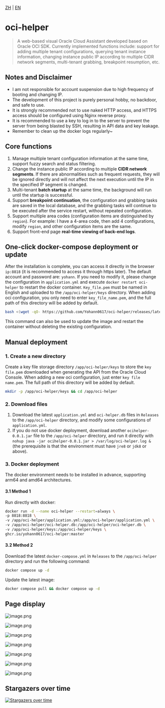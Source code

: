[ZH](README.md) | [EN](README_EN.md)

# oci-helper

> A web-based visual Oracle Cloud Assistant developed based on Oracle OCI SDK. Currently implemented functions include: support for adding multiple tenant configurations, querying tenant instance information, changing instance public IP according to multiple CIDR network segments, multi-tenant grabbing, breakpoint resumption, etc.

## Notes and Disclaimer

- I am not responsible for account suspension due to high frequency of booting and changing IP.
- The development of this project is purely personal hobby, no backdoor, and safe to use.
- It is strongly recommended not to use naked HTTP access, and HTTPS access should be configured using Nginx reverse proxy.
- It is recommended to use a key to log in to the server to prevent the server from being blasted by SSH, resulting in API data and key leakage.
- Remember to clean up the docker logs regularly~

## Core functions

1. Manage multiple tenant configuration information at the same time, support fuzzy search and status filtering.
2. Change the instance public IP according to multiple **CIDR network segments**. If there are abnormalities such as frequent requests, they will be ignored directly and will not affect the next execution until the IP in the specified IP segment is changed.
3. Multi-tenant **batch startup** at the same time, the background will run until the startup is successful.
4. Support **breakpoint continuation**, the configuration and grabbing tasks are saved in the local database, and the grabbing tasks will continue to be executed after the service restart, without repeated configuration.
5. Support multiple area codes (configuration items are distinguished by `region`). For example: I have a 4-area code, then add 4 configurations, modify `region`, and other configuration items are the same.
6. Support front-end page **real-time viewing of back-end logs**.

## One-click docker-compose deployment or update

After the installation is complete, you can access it directly in the browser `ip:8818` (it is recommended to access it through https later). The default account and password are: `yohann`. If you need to modify it, please change the configuration in `application.yml` and execute `docker restart oci-helper` to restart the docker container. `Key_file.pem` must be named in English and uploaded to the `/app/oci-helper/keys` directory. When adding oci configuration, you only need to enter `key_file_name.pem`, and the full path of this directory will be added by default.

```bash
bash <(wget -qO- https://github.com/Yohann0617/oci-helper/releases/latest/download/sh_oci-helper_install.sh)
```

This command can also be used to update the image and restart the container without deleting the existing configuration.

## Manual deployment

### 1. Create a new directory

Create a key file storage directory `/app/oci-helper/keys` to store the `key file.pem` downloaded when generating the API from the Oracle Cloud Console. When adding a new oci configuration, just enter `key file name.pem`. The full path of this directory will be added by default.

```bash
mkdir -p /app/oci-helper/keys && cd /app/oci-helper
```

### 2. Download files

1. Download the latest `application.yml` and `oci-helper.db` files in `Releases` to the `/app/oci-helper` directory, and modify some configurations of `application.yml`.
2. If you do not use docker deployment, download another `ocihelper-0.0.1.jar` file to the `/app/oci-helper` directory, and run it directly with `nohup java -jar ocihelper-0.0.1.jar > /var/log/oci-helper.log &` (the prerequisite is that the environment must have `jre8` or `jdk8` or above).

### 3. Docker deployment

The docker environment needs to be installed in advance, supporting arm64 and amd64 architectures.

#### 3.1 Method 1

Run directly with docker:

```bash
docker run -d --name oci-helper --restart=always \
-p 8818:8818 \
-v /app/oci-helper/application.yml:/app/oci-helper/application.yml \
-v /app/oci-helper/oci-helper.db:/app/oci-helper/oci-helper.db \
-v /app/oci-helper/keys:/app/oci-helper/keys \
ghcr.io/yohann0617/oci-helper:master
```

#### 3.2 Method 2

Download the latest `docker-compose.yml` in `Releases` to the `/app/oci-helper` directory and run the following command:

```bash
docker compose up -d
```

Update the latest image:

```bash
docker compose pull && docker compose up -d
```

## Page display

![image.png](https://pic1.58cdn.com.cn/nowater/webim/big/n_v26a2f3e2cd0ea4ac787723191f4f32f36.png)

![image.png](https://pic2.58cdn.com.cn/nowater/webim/big/n_v2dea4ddda7ee84965b6970746db4cdc4f.png)

![image.png](https://pic4.58cdn.com.cn/nowater/webim/big/n_v2258c21fd6dbf428fba05cdc86e8e56d1.png)

![image.png](https://pic2.58cdn.com.cn/nowater/webim/big/n_v2c509ebec4779406384b0629ba3396f33.png)

![image.png](https://pic1.58cdn.com.cn/nowater/webim/big/n_v26273e166fd944c5e98a665020c798f95.png)

![image.png](https://pic6.58cdn.com.cn/nowater/webim/big/n_v20f1abb438e414139a2b142d8c97fa846.png)

![image.png](https://pic2.58cdn.com.cn/nowater/webim/big/n_v2520fa8e9b66a4cb192ce26a177dd0133.png)

## Stargazers over time

[![Stargazers over time](https://starchart.cc/Yohann0617/oci-helper.svg)](https://starchart.cc/Yohann0617/oci-helper)
